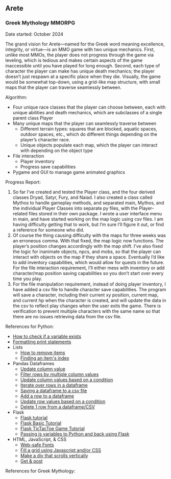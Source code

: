 ## Arete
### Greek Mythology MMORPG

Date started: October 2024

The grand vision for Arete—named for the Greek word meaning excellence, integrity, or virtue—is an MMO game with two unique mechanics. First, unlike most MMOs, the player does not progress through the game via leveling, which is tedious and makes certain aspects of the game inaccessible until you have played for long enough. Second, each type of character the player can make has unique death mechanics; the player doesn’t just respawn at a specific place when they die. Visually, the game would be somewhat top-down, using a grid-like map structure, with small maps that the player can traverse seamlessly between.

Algorithm:
* Four unique race classes that the player can choose between, each with unique abilities and death mechanics, which are subclasses of a single parent class Player
* Many unique maps that the player can seamlessly traverse between
    * Different terrain types: squares that are blocked, aquatic spaces, outdoor spaces, etc., which do different things depending on the player’s character race.
    * Unique objects populate each map, which the player can interact with depending on the object type
* File interaction
    * Player inventory
    * Progress save capabilities
* Pygame and GUI to manage game animated graphics

Progress Report:
1. So far I’ve created and tested the Player class, and the four derived classes Dryad, Satyr, Fury, and Naiad. I also created a class called Mythos to handle gameplay methods, and separated main, Mythos, and the individual Player Classes into separate py files, with the Player-related files stored in their own package. I wrote a user interface menu in main, and have started working on the map logic using csv files. I am having difficulty getting that to work, but I’m sure I’ll figure it out, or find a reference for someone who did.
2. Of course the thing causing difficulty with the maps for three weeks was an erroneous comma. With that fixed, the map logic now functions. The player’s position changes accordingly with the map shift. I’ve also fixed the logic for inanimate objects, npcs, and mobs, so that the player can interact with objects on the map if they share a space. Eventually I’d like to add inventory capabilities, which would allow for quests in the future. For the file interaction requirement, I’ll either mess with inventory or add character/map position saving capabilities so you don’t start over every time you play.
3. For the file manipulation requirement, instead of doing player inventory, I have added a csv file to handle character save capabilities. The program will save a character, including their current xy position, current map, and current hp when the character is created, and will update the data in the csv to reflect play changes when the user exits the game. There is verification to prevent multiple characters with the same name so that there are no issues retrieving data from the csv file.

References for Python:
* [How to check if a variable exists](https://stackoverflow.com/questions/843277/how-do-i-check-if-a-variable-exists)
* [Formatting print statements](https://docs.python.org/3/tutorial/inputoutput.html)
* Lists
    * [How to remove items](https://www.geeksforgeeks.org/how-to-remove-an-item-from-the-list-in-python/)
    * [Finding an item's index](https://www.geeksforgeeks.org/python-list-index/)
* Pandas Dataframes
    * [Update column value](https://www.geeksforgeeks.org/update-column-value-of-csv-in-python)
    * [Filter rows by multiple column values](https://saturncloud.io/blog/how-to-use-pandas-to-check-multiple-columns-for-a-condition/#:~:text=to%20switch%20tools.-,Using%20the%20loc%20Method%20to%20Filter%20Rows%20Based%20on%20Multiple,operators%20to%20combine%20multiple%20conditions.)
    * [Update column values based on a condition](https://datascience.stackexchange.com/questions/58232/conditional-statement-to-update-columns-based-on-range)
    * [Iterate over rows in a dataframe](https://www.geeksforgeeks.org/different-ways-to-iterate-over-rows-in-pandas-dataframe/)
    * [Saving a dataframe to a csv file](https://www.geeksforgeeks.org/saving-a-pandas-dataframe-as-a-csv/)
    * [Add a row to a dataframe](https://www.geeksforgeeks.org/how-to-add-one-row-in-an-existing-pandas-dataframe/)
    * [Update row values based on a condition](https://saturncloud.io/blog/how-to-update-values-in-a-specific-row-in-a-python-pandas-dataframe/#:~:text=Updating%20a%20single%20value%20in%20a%20row,-Let's%20start%20with&text=We%20can%20use%20the%20.,desired%20column%20using%20the%20%3D%20operator.)
    * [Delete 1 row from a dataframe/CSV](https://www.geeksforgeeks.org/how-to-delete-only-one-row-in-csv-with-python/)
* Flask
    * [Flask tutorial](https://www.geeksforgeeks.org/flask-tutorial/)
    * [Flask Basic Tutorial](https://www.geeksforgeeks.org/python-introduction-to-web-development-using-flask/)
    * [Flask TicTacToe Game Tutorial](https://www.youtube.com/watch?v=qSAFEV-k_Fk)
    * [Passing js variables to Python and back using Flask](https://www.geeksforgeeks.org/pass-javascript-variables-to-python-in-flask/)
* HTML, JavaScript, & CSS
    * [Web-safe Fonts](https://www.w3schools.com/cssref/css_websafe_fonts.php)
    * [Fill a grid using Javascript and/or CSS](https://stackoverflow.com/questions/57550082/creating-a-16x16-grid-using-javascript)
    * [Make a div that scrolls vertically](https://www.geeksforgeeks.org/making-a-div-vertically-scrollable-using-css/)
    * [Get & post](https://healeycodes.com/talking-between-languages)

References for Greek Mythology: